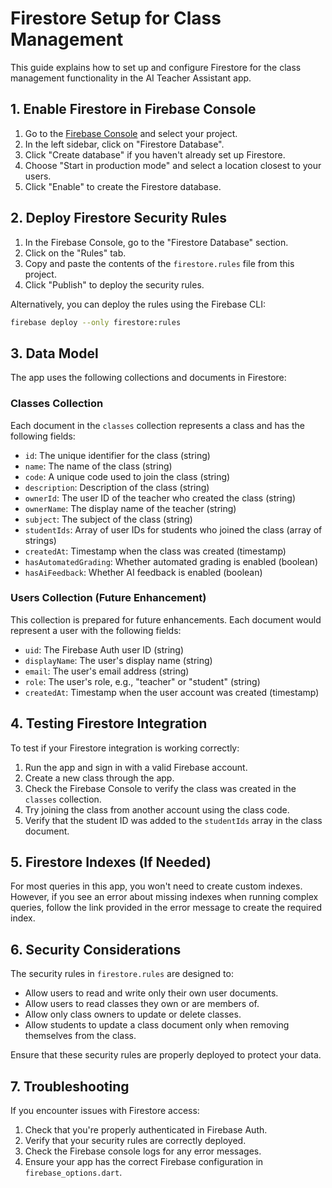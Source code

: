 # Firestore Setup for Class Management

This guide explains how to set up and configure Firestore for the class management functionality in the AI Teacher Assistant app.

## 1. Enable Firestore in Firebase Console

1. Go to the [Firebase Console](https://console.firebase.google.com/) and select your project.
2. In the left sidebar, click on "Firestore Database".
3. Click "Create database" if you haven't already set up Firestore.
4. Choose "Start in production mode" and select a location closest to your users.
5. Click "Enable" to create the Firestore database.

## 2. Deploy Firestore Security Rules

1. In the Firebase Console, go to the "Firestore Database" section.
2. Click on the "Rules" tab.
3. Copy and paste the contents of the `firestore.rules` file from this project.
4. Click "Publish" to deploy the security rules.

Alternatively, you can deploy the rules using the Firebase CLI:

```bash
firebase deploy --only firestore:rules
```

## 3. Data Model

The app uses the following collections and documents in Firestore:

### Classes Collection

Each document in the `classes` collection represents a class and has the following fields:

- `id`: The unique identifier for the class (string)
- `name`: The name of the class (string)
- `code`: A unique code used to join the class (string)
- `description`: Description of the class (string)
- `ownerId`: The user ID of the teacher who created the class (string)
- `ownerName`: The display name of the teacher (string)
- `subject`: The subject of the class (string)
- `studentIds`: Array of user IDs for students who joined the class (array of strings)
- `createdAt`: Timestamp when the class was created (timestamp)
- `hasAutomatedGrading`: Whether automated grading is enabled (boolean)
- `hasAiFeedback`: Whether AI feedback is enabled (boolean)

### Users Collection (Future Enhancement)

This collection is prepared for future enhancements. Each document would represent a user with the following fields:

- `uid`: The Firebase Auth user ID (string)
- `displayName`: The user's display name (string)
- `email`: The user's email address (string)
- `role`: The user's role, e.g., "teacher" or "student" (string)
- `createdAt`: Timestamp when the user account was created (timestamp)

## 4. Testing Firestore Integration

To test if your Firestore integration is working correctly:

1. Run the app and sign in with a valid Firebase account.
2. Create a new class through the app.
3. Check the Firebase Console to verify the class was created in the `classes` collection.
4. Try joining the class from another account using the class code.
5. Verify that the student ID was added to the `studentIds` array in the class document.

## 5. Firestore Indexes (If Needed)

For most queries in this app, you won't need to create custom indexes. However, if you see an error about missing indexes when running complex queries, follow the link provided in the error message to create the required index.

## 6. Security Considerations

The security rules in `firestore.rules` are designed to:

- Allow users to read and write only their own user documents.
- Allow users to read classes they own or are members of.
- Allow only class owners to update or delete classes.
- Allow students to update a class document only when removing themselves from the class.

Ensure that these security rules are properly deployed to protect your data.

## 7. Troubleshooting

If you encounter issues with Firestore access:

1. Check that you're properly authenticated in Firebase Auth.
2. Verify that your security rules are correctly deployed.
3. Check the Firebase console logs for any error messages.
4. Ensure your app has the correct Firebase configuration in `firebase_options.dart`. 